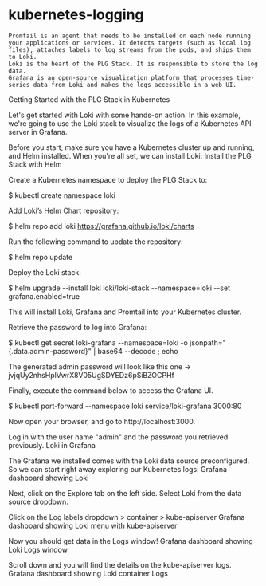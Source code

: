 # kubernetes-logging
    Promtail is an agent that needs to be installed on each node running your applications or services. It detects targets (such as local log files), attaches labels to log streams from the pods, and ships them to Loki.
    Loki is the heart of the PLG Stack. It is responsible to store the log data.
    Grafana is an open-source visualization platform that processes time-series data from Loki and makes the logs accessible in a web UI.

Getting Started with the PLG Stack in Kubernetes

Let's get started with Loki with some hands-on action. In this example, we're going to use the Loki stack to visualize the logs of a Kubernetes API server in Grafana.

Before you start, make sure you have a Kubernetes cluster up and running, and Helm installed. When you're all set, we can install Loki:
Install the PLG Stack with Helm

Create a Kubernetes namespace to deploy the PLG Stack to:

$ kubectl create namespace loki

Add Loki’s Helm Chart repository:

$ helm repo add loki https://grafana.github.io/loki/charts

Run the following command to update the repository:

$ helm repo update

Deploy the Loki stack:

$ helm upgrade --install loki loki/loki-stack --namespace=loki --set grafana.enabled=true

This will install Loki, Grafana and Promtail into your Kubernetes cluster.

Retrieve the password to log into Grafana:

$ kubectl get secret loki-grafana --namespace=loki -o jsonpath="{.data.admin-password}" | base64 --decode ; echo

The generated admin password will look like this one -> jvjqUy2nhsHplVwrX8V05UgSDYEDz6pSiBZOCPHf

Finally, execute the command below to access the Grafana UI.

$ kubectl port-forward --namespace loki service/loki-grafana 3000:80

Now open your browser, and go to http://localhost:3000.

Log in with the user name "admin" and the password you retrieved previously.
Loki in Grafana

The Grafana we installed comes with the Loki data source preconfigured. So we can start right away exploring our Kubernetes logs:
Grafana dashboard showing Loki

Next, click on the Explore tab on the left side. Select Loki from the data source dropdown.

Click on the Log labels dropdown > container > kube-apiserver
Grafana dashboard showing Loki menu with kube-apiserver

Now you should get data in the Logs window!
Grafana dashboard showing Loki Logs window

Scroll down and you will find the details on the kube-apiserver logs.
Grafana dashboard showing Loki container Logs
